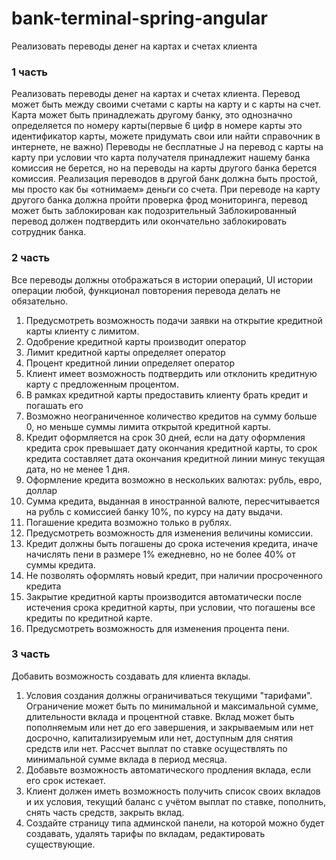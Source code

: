 # bank-terminal-spring-angular
Реализовать переводы денег на картах и счетах клиента

### 1 часть
Реализовать переводы денег на картах и счетах клиента.
Перевод может быть между своими счетами с карты на карту и с карты на счет.
Карта может быть принадлежать другому банку, это однозначно определяется по номеру карты(первые 6 цифр в номере карты это идентификатор карты, можете придумать свои или найти справочник в интернете, не важно)
Переводы не бесплатные J на перевод с карты на карту при условии что карта получателя принадлежит нашему банка комиссия не берется, но на переводы на карты другого банка берется комиссия.
Реализация переводов в другой банк должна быть простой, мы просто как бы «отнимаем» деньги со счета.
При переводе на карту другого банка должна пройти проверка фрод мониторинга, перевод может быть заблокирован как подозрительный
Заблокированный перевод должен подтвердить или окончательно заблокировать сотрудник банка.

### 2 часть
 Все переводы должны отображаться в истории операций, UI истории операции любой, функционал повторения перевода делать не обязательно. 
1. Предусмотреть возможность подачи заявки на открытие кредитной карты клиенту с лимитом.
2. Одобрение кредитной карты производит оператор
3. Лимит кредитной карты определяет оператор
4. Процент кредитной линии определяет оператор
5. Клиент имеет возможность подтвердить или отклонить кредитную карту с предложенным процентом.
6. В рамках кредитной карты предоставить клиенту брать кредит и погашать его
7. Возможно неограниченное количество кредитов на сумму больше 0, но меньше суммы лимита открытой кредитной карты. 
8. Кредит оформляется на срок 30 дней, если на дату оформления кредита срок превышает дату окончания кредитной карты, то срок кредита составляет дата окончания кредитной линии минус текущая дата, но не менее 1 дня.
9. Оформление кредита возможно в нескольких валютах: рубль, евро, доллар
10. Сумма кредита, выданная в иностранной валюте, пересчитывается на рубль с комиссией банку 10%, по курсу на дату выдачи. 
11. Погашение кредита возможно только в рублях.
12. Предусмотреть возможность для изменения величины комиссии. 
13. Кредит должны быть погашены до срока истечения кредита, иначе начислять пени в размере 1% ежедневно, но не более 40% от суммы кредита.
14. Не позволять оформлять новый кредит, при наличии просроченного кредита
15. Закрытие кредитной карты производится автоматически после истечения срока кредитной карты, при условии, что погашены все кредиты по кредитной карте.
16. Предусмотреть возможность для изменения процента пени.
 
### 3 часть
Добавить возможность создавать для клиента вклады. 
1) Условия создания должны ограничиваться текущими "тарифами". Ограничение может быть по минимальной и максимальной сумме, длительности вклада и процентной ставке. Вклад может быть пополняемым или нет до его завершения, и закрываемым или нет  досрочно, капитализируемым или нет, доступным для снятия средств или нет. Рассчет выплат по ставке осуществлять по минимальной сумме вклада в период месяца. 
2) Добавьте возможность автоматического продления вклада, если его срок истекает.
3) Клиент должен иметь возможность получить список своих вкладов и их условия, текущий баланс с учётом выплат по ставке, пополнить, снять часть средств, закрыть вклад.
4) Создайте страницу типа админской панели, на которой можно будет создавать, удалять тарифы по вкладам, редактировать существующие.

